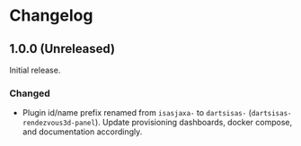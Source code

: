# Changelog

## 1.0.0 (Unreleased)

Initial release.

### Changed
- Plugin id/name prefix renamed from `isasjaxa-` to `dartsisas-` (`dartsisas-rendezvous3d-panel`). Update provisioning dashboards, docker compose, and documentation accordingly.
